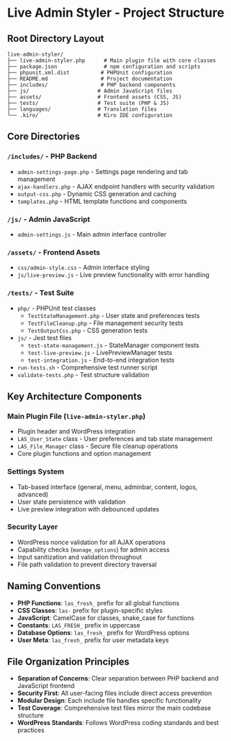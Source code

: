 # Live Admin Styler - Project Structure

## Root Directory Layout

```
live-admin-styler/
├── live-admin-styler.php      # Main plugin file with core classes
├── package.json               # npm configuration and scripts
├── phpunit.xml.dist          # PHPUnit configuration
├── README.md                 # Project documentation
├── includes/                 # PHP backend components
├── js/                      # Admin JavaScript files
├── assets/                  # Frontend assets (CSS, JS)
├── tests/                   # Test suite (PHP & JS)
├── languages/               # Translation files
└── .kiro/                   # Kiro IDE configuration
```

## Core Directories

### `/includes/` - PHP Backend
- `admin-settings-page.php` - Settings page rendering and tab management
- `ajax-handlers.php` - AJAX endpoint handlers with security validation
- `output-css.php` - Dynamic CSS generation and caching
- `templates.php` - HTML template functions and components

### `/js/` - Admin JavaScript
- `admin-settings.js` - Main admin interface controller

### `/assets/` - Frontend Assets
- `css/admin-style.css` - Admin interface styling
- `js/live-preview.js` - Live preview functionality with error handling

### `/tests/` - Test Suite
- `php/` - PHPUnit test classes
  - `TestStateManagement.php` - User state and preferences tests
  - `TestFileCleanup.php` - File management security tests
  - `TestOutputCss.php` - CSS generation tests
- `js/` - Jest test files
  - `test-state-management.js` - StateManager component tests
  - `test-live-preview.js` - LivePreviewManager tests
  - `test-integration.js` - End-to-end integration tests
- `run-tests.sh` - Comprehensive test runner script
- `validate-tests.php` - Test structure validation

## Key Architecture Components

### Main Plugin File (`live-admin-styler.php`)
- Plugin header and WordPress integration
- `LAS_User_State` class - User preferences and tab state management
- `LAS_File_Manager` class - Secure file cleanup operations
- Core plugin functions and option management

### Settings System
- Tab-based interface (general, menu, adminbar, content, logos, advanced)
- User state persistence with validation
- Live preview integration with debounced updates

### Security Layer
- WordPress nonce validation for all AJAX operations
- Capability checks (`manage_options`) for admin access
- Input sanitization and validation throughout
- File path validation to prevent directory traversal

## Naming Conventions

- **PHP Functions**: `las_fresh_` prefix for all global functions
- **CSS Classes**: `las-` prefix for plugin-specific styles
- **JavaScript**: CamelCase for classes, snake_case for functions
- **Constants**: `LAS_FRESH_` prefix in uppercase
- **Database Options**: `las_fresh_` prefix for WordPress options
- **User Meta**: `las_fresh_` prefix for user metadata keys

## File Organization Principles

- **Separation of Concerns**: Clear separation between PHP backend and JavaScript frontend
- **Security First**: All user-facing files include direct access prevention
- **Modular Design**: Each include file handles specific functionality
- **Test Coverage**: Comprehensive test files mirror the main codebase structure
- **WordPress Standards**: Follows WordPress coding standards and best practices